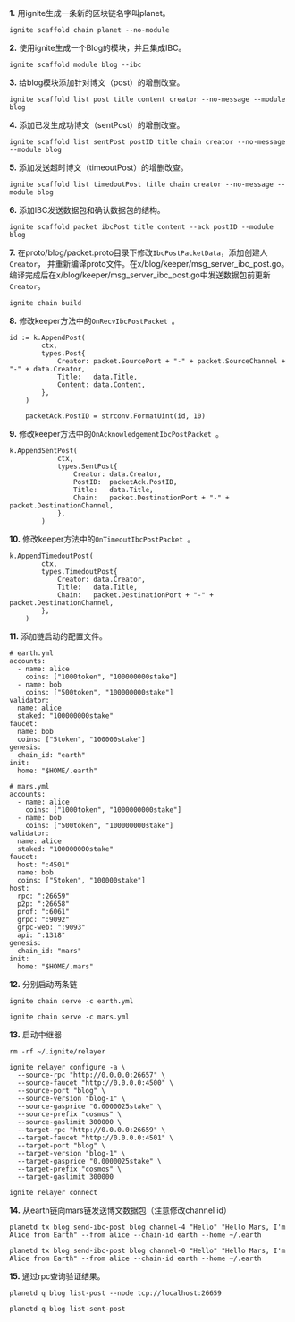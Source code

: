 **1.**   用ignite生成一条新的区块链名字叫planet。

```
ignite scaffold chain planet --no-module
```

**2.**  使用ignite生成一个Blog的模块，并且集成IBC。

```
ignite scaffold module blog --ibc
```

**3.** 给blog模块添加针对博文（post）的增删改查。

```
ignite scaffold list post title content creator --no-message --module blog

```

**4.** 添加已发生成功博文（sentPost）的增删改查。

```
ignite scaffold list sentPost postID title chain creator --no-message --module blog
```

**5.** 添加发送超时博文（timeoutPost）的增删改查。

```
ignite scaffold list timedoutPost title chain creator --no-message --module blog
```

**6.** 添加IBC发送数据包和确认数据包的结构。

```
ignite scaffold packet ibcPost title content --ack postID --module blog

```
  
**7.** 在proto/blog/packet.proto目录下修改`IbcPostPacketData`，添加创建人`Creator`， 并重新编译proto文件。在x/blog/keeper/msg_server_ibc_post.go。编译完成后在x/blog/keeper/msg_server_ibc_post.go中发送数据包前更新`Creator`。

```
ignite chain build
```

**8.** 修改keeper方法中的`OnRecvIbcPostPacket `。

```
id := k.AppendPost(
        ctx,
        types.Post{
            Creator: packet.SourcePort + "-" + packet.SourceChannel + "-" + data.Creator,
            Title:   data.Title,
            Content: data.Content,
        },
    )

    packetAck.PostID = strconv.FormatUint(id, 10)
```

**9.** 修改keeper方法中的`OnAcknowledgementIbcPostPacket `。

```
k.AppendSentPost(
            ctx,
            types.SentPost{
                Creator: data.Creator,
                PostID:  packetAck.PostID,
                Title:   data.Title,
                Chain:   packet.DestinationPort + "-" + packet.DestinationChannel,
            },
        )
```

**10.** 修改keeper方法中的`OnTimeoutIbcPostPacket `。

```
k.AppendTimedoutPost(
        ctx,
        types.TimedoutPost{
            Creator: data.Creator,
            Title:   data.Title,
            Chain:   packet.DestinationPort + "-" + packet.DestinationChannel,
        },
    )
```

**11.** 添加链启动的配置文件。

```
# earth.yml
accounts:
  - name: alice
    coins: ["1000token", "100000000stake"]
  - name: bob
    coins: ["500token", "100000000stake"]
validator:
  name: alice
  staked: "100000000stake"
faucet:
  name: bob
  coins: ["5token", "100000stake"]
genesis:
  chain_id: "earth"
init:
  home: "$HOME/.earth"
  
# mars.yml
accounts:
  - name: alice
    coins: ["1000token", "1000000000stake"]
  - name: bob
    coins: ["500token", "100000000stake"]
validator:
  name: alice
  staked: "100000000stake"
faucet:
  host: ":4501"
  name: bob
  coins: ["5token", "100000stake"]
host:
  rpc: ":26659"
  p2p: ":26658"
  prof: ":6061"
  grpc: ":9092"
  grpc-web: ":9093"
  api: ":1318"
genesis:
  chain_id: "mars"
init:
  home: "$HOME/.mars"
```


**12.** 分别启动两条链

```
ignite chain serve -c earth.yml

ignite chain serve -c mars.yml
```

**13.** 启动中继器

```
rm -rf ~/.ignite/relayer

ignite relayer configure -a \
  --source-rpc "http://0.0.0.0:26657" \
  --source-faucet "http://0.0.0.0:4500" \
  --source-port "blog" \
  --source-version "blog-1" \
  --source-gasprice "0.0000025stake" \
  --source-prefix "cosmos" \
  --source-gaslimit 300000 \
  --target-rpc "http://0.0.0.0:26659" \
  --target-faucet "http://0.0.0.0:4501" \
  --target-port "blog" \
  --target-version "blog-1" \
  --target-gasprice "0.0000025stake" \
  --target-prefix "cosmos" \
  --target-gaslimit 300000

ignite relayer connect
```

**14.** 从earth链向mars链发送博文数据包（注意修改channel id）

```
planetd tx blog send-ibc-post blog channel-4 "Hello" "Hello Mars, I'm Alice from Earth" --from alice --chain-id earth --home ~/.earth

planetd tx blog send-ibc-post blog channel-0 "Hello" "Hello Mars, I'm Alice from Earth" --from alice --chain-id earth --home ~/.earth
```

**15.** 通过rpc查询验证结果。

```
planetd q blog list-post --node tcp://localhost:26659

planetd q blog list-sent-post
```
